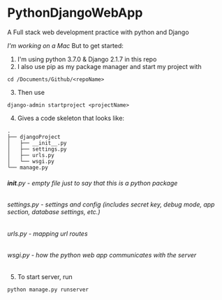 # PythonDjangoWebApp
A Full stack web development practice with python and Django


*I'm working on a Mac*
But to get started: 
1. I'm using python 3.7.0 & Django 2.1.7 in this repo
2. I also use pip as my package manager and start my project with
```
cd /Documents/Github/<repoName>
```
3. Then use 
```
django-admin startproject <projectName>
```
4. Gives a code skeleton that looks like:
```
.
├── djangoProject
│   ├── __init__.py
│   ├── settings.py
│   ├── urls.py
│   └── wsgi.py
└── manage.py 
```
###### __init__.py - empty file just to say that this is a python package
###### settings.py - settings and config (includes secret key, debug mode, app section, database settings, etc.)
###### urls.py - mapping url routes
###### wsgi.py - how the python web app communicates with the server
5. To start server, run
```
python manage.py runserver
```